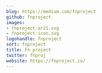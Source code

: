 ```yaml
---
blog: https://medium.com/fnproject
github: fnproject
images:
- fnproject-ar21.svg
- fnproject-icon.svg
logohandle: fnproject
sort: fnproject
title: Fn project
twitter: fnproj
website: https://fnproject.io/
---
```

